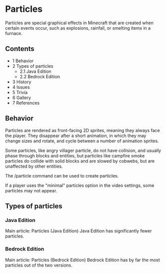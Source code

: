 # Particles
Particles are special graphical effects in Minecraft that are created when certain events occur, such as explosions, rainfall, or smelting items in a furnace.

## Contents
- 1 Behavior
- 2 Types of particles
	- 2.1 Java Edition
	- 2.2 Bedrock Edition
- 3 History
- 4 Issues
- 5 Trivia
- 6 Gallery
- 7 References

## Behavior
Particles are rendered as front-facing 2D sprites, meaning they always face the player. They disappear after a short animation, in which they may change sizes and rotate, and cycle between a number of animation sprites.

Some particles, like angry villager particle, do not have collision, and usually phase through blocks and entities, but particles like campfire smoke particles do collide with solid blocks and are slowed by cobwebs, but are unaffected by other entities.

The /particle command can be used to create particles.

If a player uses the "minimal" particles option in the video settings, some particles may not appear.

## Types of particles
### Java Edition
Main article: Particles (Java Edition)
Java Edition has significantly fewer particles.

### Bedrock Edition
Main article: Particles (Bedrock Edition)
Bedrock Edition has by far the most particles out of the two versions.

